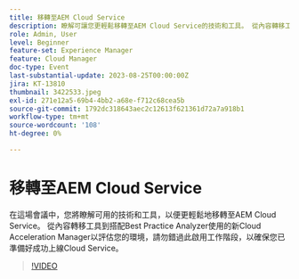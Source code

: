 ```yaml
---
title: 移轉至AEM Cloud Service
description: 瞭解可讓您更輕鬆移轉至AEM Cloud Service的技術和工具。 從內容轉移工具到搭配Best Practice Analyzer使用的新Cloud Acceleration Manager，評估您的環境。
role: Admin, User
level: Beginner
feature-set: Experience Manager
feature: Cloud Manager
doc-type: Event
last-substantial-update: 2023-08-25T00:00:00Z
jira: KT-13810
thumbnail: 3422533.jpeg
exl-id: 271e12a5-69b4-4bb2-a68e-f712c68cea5b
source-git-commit: 1792dc318643aec2c12613f621361d72a7a918b1
workflow-type: tm+mt
source-wordcount: '108'
ht-degree: 0%

---
```


# 移轉至AEM Cloud Service

在這場會議中，您將瞭解可用的技術和工具，以便更輕鬆地移轉至AEM Cloud Service。 從內容轉移工具到搭配Best Practice Analyzer使用的新Cloud Acceleration Manager以評估您的環境，請勿錯過此啟用工作階段，以確保您已準備好成功上線Cloud Service。

>[!VIDEO](https://video.tv.adobe.com/v/3422533/?learn=on)
